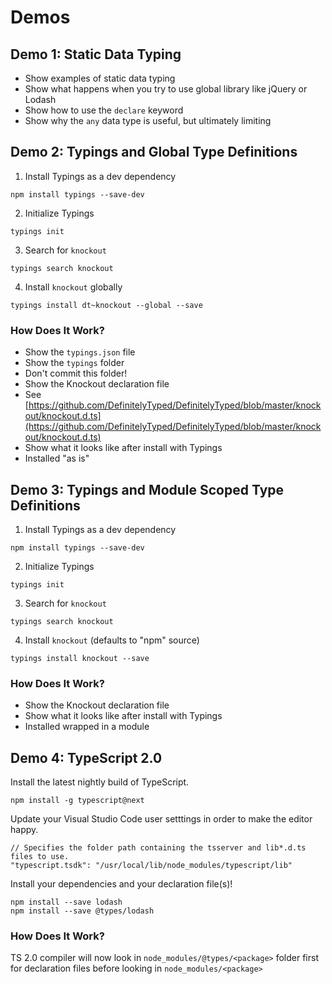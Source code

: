 
# Demos

## Demo 1: Static Data Typing

* Show examples of static data typing
* Show what happens when you try to use global library like jQuery or Lodash
* Show how to use the `declare` keyword
* Show why the `any` data type is useful, but ultimately limiting

## Demo 2: Typings and Global Type Definitions

1. Install Typings as a dev dependency

```
npm install typings --save-dev
```

2. Initialize Typings

```
typings init
```

3. Search for `knockout`

```
typings search knockout
```

4. Install `knockout` globally

```
typings install dt~knockout --global --save
```

### How Does It Work?

* Show the `typings.json` file
* Show the `typings` folder
 * Don't commit this folder!
* Show the Knockout declaration file
 * See [https://github.com/DefinitelyTyped/DefinitelyTyped/blob/master/knockout/knockout.d.ts](https://github.com/DefinitelyTyped/DefinitelyTyped/blob/master/knockout/knockout.d.ts)
 * Show what it looks like after install with Typings
 * Installed "as is"

## Demo 3: Typings and Module Scoped Type Definitions

1. Install Typings as a dev dependency

```
npm install typings --save-dev
```

2. Initialize Typings

```
typings init
```

3. Search for `knockout`

```
typings search knockout
```

4. Install `knockout` (defaults to "npm" source)

```
typings install knockout --save
```

### How Does It Work?

* Show the Knockout declaration file
 * Show what it looks like after install with Typings
 * Installed wrapped in a module

## Demo 4: TypeScript 2.0

Install the latest nightly build of TypeScript.

```
npm install -g typescript@next
```

Update your Visual Studio Code user setttings in order to make the editor happy.

```
// Specifies the folder path containing the tsserver and lib*.d.ts files to use.
"typescript.tsdk": "/usr/local/lib/node_modules/typescript/lib"
```

Install your dependencies and your declaration file(s)!

```
npm install --save lodash
npm install --save @types/lodash
```

### How Does It Work?

TS 2.0 compiler will now look in `node_modules/@types/<package>` folder first for declaration files before looking in `node_modules/<package>`
